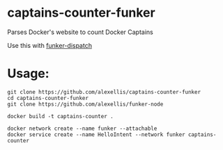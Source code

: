 # captains-counter-funker

Parses Docker's website to count Docker Captains

Use this with [funker-dispatch](https://github.com/alexellis/funker-dispatch)

Usage:
======

```
git clone https://github.com/alexellis/captains-counter-funker
cd captains-counter-funker
git clone https://github.com/alexellis/funker-node

docker build -t captains-counter .

docker network create --name funker --attachable
docker service create --name HelloIntent --network funker captains-counter
```
